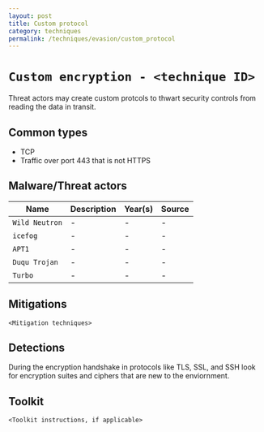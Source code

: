 ```yaml
---
layout: post
title: Custom protocol
category: techniques
permalink: /techniques/evasion/custom_protocol
---
```

# `Custom encryption - <technique ID>`

Threat actors may create custom protcols to thwart security controls from reading the data in transit.

## Common types

* TCP
* Traffic over port 443 that is not HTTPS

## Malware/Threat actors

| Name | Description | Year(s) | Source |
| --- | --- | --- | -- |
| `Wild Neutron` | - | - | - |
| `icefog` | - | - | - |
| `APT1` | - | - | - |
| `Duqu Trojan` | - | - | - |
| `Turbo` | - | - | - |

## Mitigations

`<Mitigation techniques>`

## Detections

During the encryption handshake in protocols like TLS, SSL, and SSH look for encryption suites and ciphers that are new to the enviornment.

## Toolkit

`<Toolkit instructions, if applicable>`
